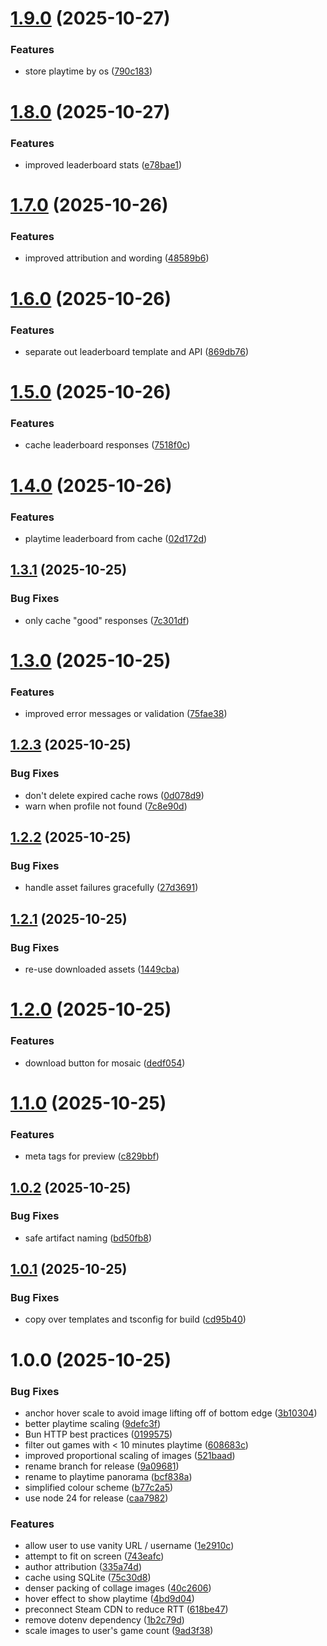 # [1.9.0](https://github.com/obviyus/playtime-panorama/compare/v1.8.0...v1.9.0) (2025-10-27)


### Features

* store playtime by os ([790c183](https://github.com/obviyus/playtime-panorama/commit/790c18353411925d27bd6d1a8d2a5d860e21b766))

# [1.8.0](https://github.com/obviyus/playtime-panorama/compare/v1.7.0...v1.8.0) (2025-10-27)


### Features

* improved leaderboard stats ([e78bae1](https://github.com/obviyus/playtime-panorama/commit/e78bae1be1946c411ba40233f9012f951533bb0d))

# [1.7.0](https://github.com/obviyus/playtime-panorama/compare/v1.6.0...v1.7.0) (2025-10-26)


### Features

* improved attribution and wording ([48589b6](https://github.com/obviyus/playtime-panorama/commit/48589b673e9b42d3cc3fa7adc25fcfbd4ef8947b))

# [1.6.0](https://github.com/obviyus/playtime-panorama/compare/v1.5.0...v1.6.0) (2025-10-26)


### Features

* separate out leaderboard template and API ([869db76](https://github.com/obviyus/playtime-panorama/commit/869db769a965ea7775d137fe3d9d2acfcdeae4c5))

# [1.5.0](https://github.com/obviyus/playtime-panorama/compare/v1.4.0...v1.5.0) (2025-10-26)


### Features

* cache leaderboard responses ([7518f0c](https://github.com/obviyus/playtime-panorama/commit/7518f0cfb9d173da92b693c61ae00acc1c4a0375))

# [1.4.0](https://github.com/obviyus/playtime-panorama/compare/v1.3.1...v1.4.0) (2025-10-26)


### Features

* playtime leaderboard from cache ([02d172d](https://github.com/obviyus/playtime-panorama/commit/02d172d9b428f7b593b786ac54a18d5161c5470e))

## [1.3.1](https://github.com/obviyus/playtime-panorama/compare/v1.3.0...v1.3.1) (2025-10-25)


### Bug Fixes

* only cache "good" responses ([7c301df](https://github.com/obviyus/playtime-panorama/commit/7c301df4caa62e24e555019491996ec6172ba119))

# [1.3.0](https://github.com/obviyus/playtime-panorama/compare/v1.2.3...v1.3.0) (2025-10-25)


### Features

* improved error messages or validation ([75fae38](https://github.com/obviyus/playtime-panorama/commit/75fae38657dd9f47d2a4c8092d89b6057bdc2682))

## [1.2.3](https://github.com/obviyus/playtime-panorama/compare/v1.2.2...v1.2.3) (2025-10-25)


### Bug Fixes

* don't delete expired cache rows ([0d078d9](https://github.com/obviyus/playtime-panorama/commit/0d078d953a9a9546ccff26fd012686aec0fd00f5))
* warn when profile not found ([7c8e90d](https://github.com/obviyus/playtime-panorama/commit/7c8e90dffef03d11cc1318171d900572bb61f5a5))

## [1.2.2](https://github.com/obviyus/playtime-panorama/compare/v1.2.1...v1.2.2) (2025-10-25)


### Bug Fixes

* handle asset failures gracefully ([27d3691](https://github.com/obviyus/playtime-panorama/commit/27d3691e5632bbb01f3cbac152034e3a9d51b640))

## [1.2.1](https://github.com/obviyus/playtime-panorama/compare/v1.2.0...v1.2.1) (2025-10-25)


### Bug Fixes

* re-use downloaded assets ([1449cba](https://github.com/obviyus/playtime-panorama/commit/1449cbaa63200573e2e2641b43327dbc60d0725c))

# [1.2.0](https://github.com/obviyus/playtime-panorama/compare/v1.1.0...v1.2.0) (2025-10-25)


### Features

* download button for mosaic ([dedf054](https://github.com/obviyus/playtime-panorama/commit/dedf054a44d4ca795e46387fb8c7e6bafe74a0b0))

# [1.1.0](https://github.com/obviyus/playtime-panorama/compare/v1.0.2...v1.1.0) (2025-10-25)


### Features

* meta tags for preview ([c829bbf](https://github.com/obviyus/playtime-panorama/commit/c829bbfbae0898d3c56d43eaf9e6f62bdc2fff2f))

## [1.0.2](https://github.com/obviyus/playtime-panorama/compare/v1.0.1...v1.0.2) (2025-10-25)


### Bug Fixes

* safe artifact naming ([bd50fb8](https://github.com/obviyus/playtime-panorama/commit/bd50fb8a5362c42072cb809a0873f61ebceb04d3))

## [1.0.1](https://github.com/obviyus/playtime-panorama/compare/v1.0.0...v1.0.1) (2025-10-25)


### Bug Fixes

* copy over templates and tsconfig for build ([cd95b40](https://github.com/obviyus/playtime-panorama/commit/cd95b404db64ef23214528151cc93b3c47e967e0))

# 1.0.0 (2025-10-25)


### Bug Fixes

* anchor hover scale to avoid image lifting off of bottom edge ([3b10304](https://github.com/obviyus/playtime-panorama/commit/3b103048c580be6b952cfd50d67819b6920938d5))
* better playtime scaling ([9defc3f](https://github.com/obviyus/playtime-panorama/commit/9defc3f3da6f1063ba62c2f272aa7ef23aab09ea))
* Bun HTTP best practices ([0199575](https://github.com/obviyus/playtime-panorama/commit/0199575b8f1f19f3cd06da0d79880933629aa7cc))
* filter out games with < 10 minutes playtime ([608683c](https://github.com/obviyus/playtime-panorama/commit/608683c2db757c3846103d9b7357002ca080518f))
* improved proportional scaling of images ([521baad](https://github.com/obviyus/playtime-panorama/commit/521baad9efa5f34b7916347b1ede8ee58b6b6f3d))
* rename branch for release ([9a09681](https://github.com/obviyus/playtime-panorama/commit/9a096812d151e20899b69ec6f2b5ae1aff07e0c5))
* rename to playtime panorama ([bcf838a](https://github.com/obviyus/playtime-panorama/commit/bcf838a1a83ba2398b1ffbcd1bc5e9facbea0f1a))
* simplified colour scheme ([b77c2a5](https://github.com/obviyus/playtime-panorama/commit/b77c2a5bc50bb853cd2e93ae71cbb3be360e5338))
* use node 24 for release ([caa7982](https://github.com/obviyus/playtime-panorama/commit/caa798288d4cd2cf80504850ec064cf1da70536f))


### Features

* allow user to use vanity URL / username ([1e2910c](https://github.com/obviyus/playtime-panorama/commit/1e2910cc2180886004e29983a481e0701b95422c))
* attempt to fit on screen ([743eafc](https://github.com/obviyus/playtime-panorama/commit/743eafcf4d9d42ca88550cae6c62d983de3512ff))
* author attribution ([335a74d](https://github.com/obviyus/playtime-panorama/commit/335a74dbe1f1a4270ae67d8df5514f3cedf4554a))
* cache using SQLite ([75c30d8](https://github.com/obviyus/playtime-panorama/commit/75c30d8f30dcb20f5ea43c046e199b0031a254ea))
* denser packing of collage images ([40c2606](https://github.com/obviyus/playtime-panorama/commit/40c2606842a9d9e1bf73bf656cd4d6bc3dcf4a48))
* hover effect to show playtime ([4bd9d04](https://github.com/obviyus/playtime-panorama/commit/4bd9d04624283f017bc337b8893f940bd087c82b))
* preconnect Steam CDN to reduce RTT ([618be47](https://github.com/obviyus/playtime-panorama/commit/618be47a97d13080b7e3c4ec346690b5af58bd98))
* remove dotenv dependency ([1b2c79d](https://github.com/obviyus/playtime-panorama/commit/1b2c79ded7815ebd3b8af7ddfb5cca52ebbdb58e))
* scale images to user's game count ([9ad3f38](https://github.com/obviyus/playtime-panorama/commit/9ad3f38d8844995ce7986f3e91bc5caa1abcbd7b))
